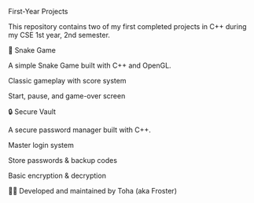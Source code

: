 First-Year Projects

This repository contains two of my first completed projects in C++ during my CSE 1st year, 2nd semester.

🐍 Snake Game

A simple Snake Game built with C++ and OpenGL.

Classic gameplay with score system

Start, pause, and game-over screen

🔒 Secure Vault

A secure password manager built with C++.

Master login system

Store passwords & backup codes

Basic encryption & decryption


👨‍💻 Developed and maintained by Toha (aka Froster)
